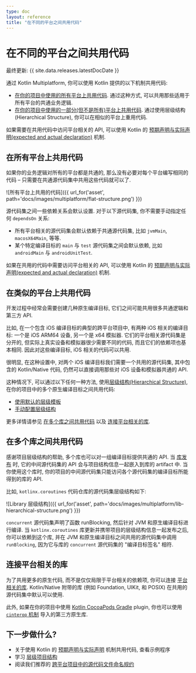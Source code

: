 ```yaml
---
type: doc
layout: reference
title: "在不同的平台之间共用代码"
---
```


# 在不同的平台之间共用代码

最终更新: {{ site.data.releases.latestDocDate }}

通过 Kotlin Multiplatform, 你可以使用 Kotlin 提供的以下机制共用代码:

* [在你的项目中使用的所有平台上共用代码](#share-code-on-all-platforms).
通过这种方式, 可以共用那些适用于所有平台的共通业务逻辑.
* [在你的项目中使用的一部分(但不是所有)平台上共用代码](#share-code-on-similar-platforms).
通过使用层级结构(Hierarchical Structure), 你可以在相似的平台上重用代码.

如果需要在共用代码中访问平台相关的 API, 可以使用 Kotlin 的 [预期声明与实际声明(expected and actual declaration)](multiplatform-expect-actual.html) 机制.

## 在所有平台上共用代码

如果你的业务逻辑对所有的平台都是共通的, 那么没有必要对每个平台编写相同的代码 –
只需要在共通源代码集中共用这些代码就可以了.

![所有平台上共用的代码]({{ url_for('asset', path='docs/images/multiplatform/flat-structure.png') }})

源代码集之间一些依赖关系会默认设置. 对于以下源代码集, 你不需要手动指定任何 `dependsOn` 关系:
* 所有平台相关的源代码集会默认依赖于共通源代码集, 比如 `jvmMain`, `macosX64Main`, 等等.
* 某个特定编译目标的 `main` 与 `test` 源代码集之间会默认依赖, 比如 `androidMain` 与 `androidUnitTest`.

如果在共用的代码中需要访问平台相关的 API, 可以使用 Kotlin 的 [预期声明与实际声明(expected and actual declaration)](multiplatform-expect-actual.html) 机制.

## 在类似的平台上共用代码

开发过程中经常会需要创建几种原生编译目标, 它们之间可能共用很多共通逻辑和第三方 API.

比如, 在一个包含 iOS 编译目标的典型的跨平台项目中, 有两种 iOS 相关的编译目标: 一个是 iOS ARM64 设备, 另一个是 x64 模拟器.
它们的平台相关源代码集是分开的, 但实际上真实设备和模拟器很少需要不同的代码, 而且它们的依赖项也基本相同.
因此对这些编译目标, iOS 相关的代码可以共用.

很明显, 在这种设置中, 对两个 iOS 编译目标我们需要一个共用的源代码集,
其中包含的 Kotlin/Native 代码, 仍然可以直接调用那些对 iOS 设备和模拟器共通的 API.

这种情况下, 可以通过以下任何一种方法, 使用[层级结构(Hierarchical Structure)](multiplatform-hierarchy.html), 在你的项目中的多个原生编译目标之间共用代码:

* [使用默认的层级模板](multiplatform-hierarchy.html#default-hierarchy-template)
* [手动配置层级结构](multiplatform-hierarchy.html#manual-configuration)

更多详情请参见 [在多个库之间共用代码](#share-code-in-libraries) 以及 [连接平台相关的库](#connect-platform-specific-libraries).

## 在多个库之间共用代码

感谢项目层级结构的帮助, 多个库也可以对一组编译目标提供共通的 API.
当 [库发布](multiplatform-publish-lib.html) 时, 它的中间源代码集的 API 会与项目结构信息一起嵌入到库的 artifact 中.
当你使用这个库时, 你的项目的中间源代码集只能访问各个源代码集的编译目标所能得到的库的 API.

比如, `kotlinx.coroutines` 代码仓库的源代码集层级结构如下:

![Library 层级结构]({{ url_for('asset', path='docs/images/multiplatform/lib-hierarchical-structure.png') }})

`concurrent` 源代码集声明了函数 runBlocking, 然后针对 JVM 和原生编译目标进行编译.
当 `kotlinx.coroutines` 库更新并携带项目的层级结构信息一起发布之后,
你可以依赖到这个库, 并在 JVM 和原生编译目标之间共用的源代码集中调用 `runBlocking`,
因为它与库的 `concurrent` 源代码集的 "编译目标签名" 相符.

## 连接平台相关的库

为了共用更多的原生代码, 而不是仅仅局限于平台相关的依赖项, 你可以连接 [平台相关的库](../native/native-platform-libs.html).
Kotlin/Native 附带的库 (例如 Foundation, UIKit, 和 POSIX) 在共用的源代码集中默认可以使用.

此外, 如果在你的项目中使用 [Kotlin CocoaPods Gradle](../native/native-cocoapods.html) plugin,
你也可以使用 [`cinterop` 机制](../native/native-c-interop.html) 导入的第三方原生库.

## 下一步做什么?

* 关于使用 Kotlin 的 [预期声明与实际声明](multiplatform-expect-actual.html) 机制共用代码, 查看示例程序
* 学习 [层级项目结构](multiplatform-hierarchy.html)
* 阅读我们推荐的 [跨平台项目中的源代码文件命名规约](../coding-conventions.html#source-file-names)
